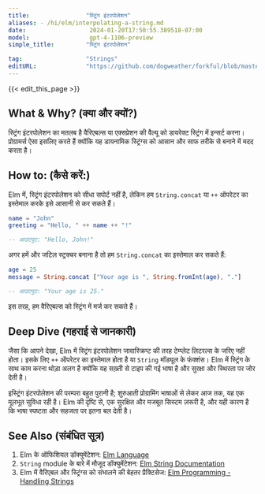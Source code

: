 ```yaml
---
title:                "स्ट्रिंग इंटरपोलेशन"
aliases: - /hi/elm/interpolating-a-string.md
date:                  2024-01-20T17:50:55.389518-07:00
model:                 gpt-4-1106-preview
simple_title:         "स्ट्रिंग इंटरपोलेशन"

tag:                  "Strings"
editURL:              "https://github.com/dogweather/forkful/blob/master/content/hi/elm/interpolating-a-string.md"
---
```


{{< edit_this_page >}}

## What & Why? (क्या और क्यों?)
स्ट्रिंग इंटरपोलेशन का मतलब है वैरिएबल्स या एक्सप्रेशन की वैल्यू को डायरेक्ट स्ट्रिंग में इन्सर्ट करना। प्रोग्रामर्स ऐसा इसलिए करते हैं क्योंकि यह डायनामिक स्ट्रिंग्स को आसान और साफ तरीके से बनाने में मदद करता है।

## How to: (कैसे करें:)
Elm में, स्ट्रिंग इंटरपोलेशन को सीधा सपोर्ट नहीं है, लेकिन हम `String.concat` या `++` ऑपरेटर का इस्तेमाल करके इसे आसानी से कर सकते हैं।

```Elm
name = "John"
greeting = "Hello, " ++ name ++ "!"

-- आउटपुट: "Hello, John!"
```

अगर हमें और जटिल स्ट्रक्चर बनाना है तो हम `String.concat` का इस्तेमाल कर सकते हैं:

```Elm
age = 25
message = String.concat ["Your age is ", String.fromInt(age), "."]

-- आउटपुट: "Your age is 25."
```

इस तरह, हम वैरिएबल्स को स्ट्रिंग में मर्ज कर सकते हैं।

## Deep Dive (गहराई से जानकारी)
जैसा कि आपने देखा, Elm में स्ट्रिंग इंटरपोलेशन जावास्क्रिप्ट की तरह टेम्प्लेट लिटरल्स के जरिए नहीं होता। इसके लिए `++` ऑपरेटर का इस्तेमाल होता है या `String` मॉड्यूल के फंक्शंस। Elm में स्ट्रिंग के साथ काम करना थोड़ा अलग है क्योंकि यह सख़्ती से टाइप की गई भाषा है और सुरक्षा और स्थिरता पर जोर देती है।

इस्ट्रिंग इंटरपोलेशन की परम्परा बहुत पुरानी है; शुरुआती प्रोग्रामिंग भाषाओं से लेकर आज तक, यह एक मूलभूत सुविधा रही है। Elm की दृष्टि से, एक सुरक्षित और मजबूत सिस्टम ज़रूरी है, और यही कारण है कि भाषा स्पष्टता और सहजता पर इतना बल देती है।

## See Also (संबंधित सूत्र)
1. Elm के ऑफिशियल डॉक्युमेंटेशन: [Elm Language](https://elm-lang.org/docs)
2. `String` module के बारे में मौजूद डॉक्युमेंटेशन: [Elm String Documentation](http://package.elm-lang.org/packages/elm/core/latest/String)
3. Elm में वैरिएबल और स्ट्रिंग्स को संभालने की बेहतर प्रैक्टिसेज: [Elm Programming - Handling Strings](https://elmprogramming.com/string.html)

